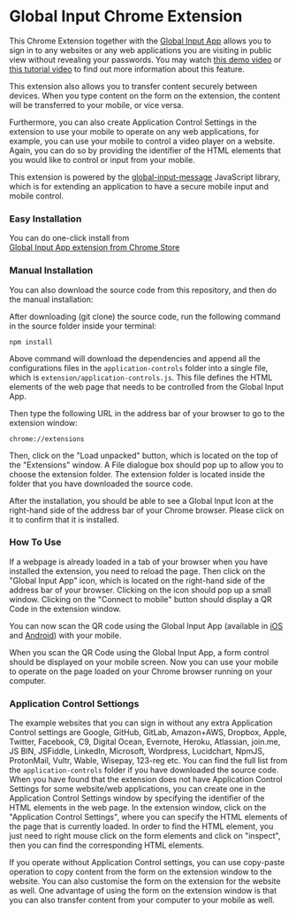 # Global Input Chrome Extension
This Chrome Extension together with the [Global Input App](https://globalinput.co.uk) allows you to sign in to any websites or any web applications you are visiting in public view without revealing your passwords.  You may watch [this demo video](https://www.youtube.com/watch?v=jLIIrlEoQXM&t=3s) or [this tutorial video](https://www.youtube.com/watch?v=7-vavraSj-s) to find out more information about this feature.

This extension also allows you to transfer content securely between devices. When you type content on the form on the extension, the content will be transferred to your mobile, or vice versa.

Furthermore, you can also create Application Control Settings in the extension to use your mobile to operate on any web applications, for example, you can use your mobile to control a video player on a website. Again, you can do so by providing the identifier of the HTML elements that you would like to control or input from your mobile.  

This extension is powered by the [global-input-message](https://github.com/global-input/global-input-message) JavaScript library, which is for extending an application to have a secure mobile input and mobile control.

### Easy Installation
You can do one-click install from  
 [Global Input App extension from Chrome Store](https://chrome.google.com/webstore/detail/global-input-app/hcklienddlealndjnakkagefaelhnjkp)

### Manual Installation
You can also download the source code from this repository,  and then do the manual installation:

After downloading (git clone) the source code, run the following command in the source folder inside your terminal:
```
npm install
```
Above command will download the dependencies and append all the configurations files in the ```application-controls``` folder into a single file, which is ```extension/application-controls.js```.
This file defines the HTML elements of the web page that needs to be controlled from the Global Input App.

Then type the following URL in the address bar of your browser to go to the extension window:
```
chrome://extensions
```

Then, click on the "Load unpacked" button, which is located on the top of the "Extensions" window.  A File dialogue box should pop up to allow you to choose the extension folder. The extension folder is located inside the folder that you have downloaded the source code.

After the installation, you should be able to see a Global Input Icon at the right-hand side of the address bar of your Chrome browser. Please click on it to confirm that it is installed.

### How To Use

If a webpage is already loaded in a tab of your browser when you have installed the extension, you need to reload the page. Then click on the "Global Input App" icon,  which is located on the right-hand side of the address bar of your browser. Clicking on the icon should pop up a small window. Clicking on the "Connect to mobile" button should display a QR Code in the extension window.

You can now scan the QR code using the Global Input App (available in [iOS](https://itunes.apple.com/us/app/global-input-app/id1269541616?mt=8&ign-mpt=uo%3D4) and [Android](https://itunes.apple.com/us/app/global-input-app/id1269541616?mt=8&ign-mpt=uo%3D4)) with your mobile.

When you scan the QR Code using the Global Input App, a form control should be displayed on your mobile screen. Now you can use your mobile to operate on the page loaded on your Chrome browser running on your computer.

### Application Control Settiongs ###

The example websites that you can sign in without any extra Application Control settings are Google, GitHub, GitLab, Amazon+AWS, Dropbox, Apple, Twitter, Facebook, C9, Digital Ocean, Evernote, Heroku, Atlassian, join.me, JS BIN, JSFiddle, LinkedIn, Microsoft, Wordpress, Lucidchart, NpmJS, ProtonMail, Vultr, Wable, Wisepay, 123-reg etc. You can find the full list from the ```application-controls``` folder if you have downloaded the source code. When you have found that the extension does not have Application Control Settings for some website/web applications, you can create one in the Application Control Settings window by specifying the identifier of the HTML elements in the web page.  In the extension window, click on the "Application Control Settings", where you can specify the HTML elements of the page that is currently loaded. In order to find the HTML element, you just need to right mouse click on the form elements and click on "inspect", then you can find the corresponding HTML elements.

If you operate without Application Control settings, you can use copy-paste operation to copy content from the form on the extension window to the website. You can also customise the form on the extension for the website as well. One advantage of using the form on the extension window is that you can also transfer content from your computer to your mobile as well.
